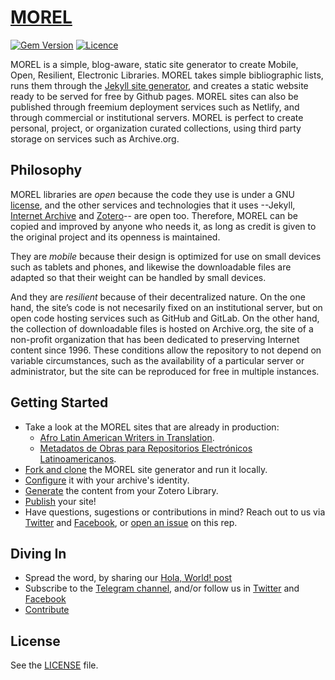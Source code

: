 # [MOREL](https://github.com/morelrep/morel-theme-generator)

[![Gem Version](https://img.shields.io/gem/v/morel-theme)][ruby-gems]
[![Licence](https://img.shields.io/badge/License-GPLv3-blue.svg)][licence]

[licence]: https://github.com/morelrep/morel-theme-generator/blob/1-finish-documentation/LICENCE
[ruby-gems]: https://rubygems.org/gems/jekyll

MOREL is a simple, blog-aware, static site generator to create Mobile, Open, Resilient, Electronic Libraries. MOREL takes simple bibliographic lists, runs them through the [Jekyll site generator](https://jekyllrb.com/), and creates a static website ready to be served for free by Github pages. MOREL sites can also be published through freemium deployment services such as Netlify, and through commercial or institutional servers. MOREL is perfect to create personal, project, or organization curated collections, using third party storage on services such as Archive.org.


## Philosophy

MOREL libraries are *open* because the code they use is under a GNU [license](), and the other services and technologies that it uses --Jekyll, [Internet Archive](https://github.com/jjjake/internetarchive) and [Zotero](https://github.com/zotero/zotero)-- are open too. Therefore, MOREL can be copied and improved by anyone who needs it, as long as credit is given to the original project and its openness is maintained.

They are *mobile* because their design is optimized for use on small devices such as tablets and phones, and likewise the downloadable files are adapted so that their weight can be handled by small devices.

And they are *resilient* because of their decentralized nature. On the one hand, the site’s code is not necesarily fixed on an institutional server, but on open code hosting services such as GitHub and GitLab. On the other hand, the collection of downloadable files is hosted on Archive.org, the site of a non-profit organization that has been dedicated to preserving Internet content since 1996. These conditions allow the repository to not depend on variable circumstances, such as the availability of a particular server or administrator, but the site can be reproduced for free in multiple instances.

## Getting Started

* Take a look at the MOREL sites that are already in production:
  * [Afro Latin American Writers in Translation](https://alawit.org).
  * [Metadatos de Obras para Repositorios Electrónicos Latinoamericanos](https://morel.la).
* [Fork and clone](https://morelrep.github.io/morel-theme-generator/about#install) the MOREL site generator and run it locally.
* [Configure](https://morelrep.github.io/morel-theme-generator/about#configure) it with your archive's identity.
* [Generate](https://morelrep.github.io/morel-theme-generator/about#generate) the content from your Zotero Library.
* [Publish](https://morelrep.github.io/morel-theme-generator/about#publish) your site!
* Have questions, sugestions or contributions in mind? Reach out to us via [Twitter](https://twitter.com/morelrep) and [Facebook](https://facebook.com/morelrep), or [open an issue](https://github.com/morelrep/morel-site-generator/issues) on this rep.



## Diving In

* Spread the word, by sharing our  [Hola, World! post](https://github.com/morelrep/morel-theme-generator/2023/07/20/hola-world.html)
* Subscribe to the [Telegram channel](https://t.me/morelrep), and/or follow us in [Twitter](https://twitter.com/morelrep) and [Facebook](https://facebook.com/morelrep)
* [Contribute](https://github.com/morelrep/morel-theme-generator/contribute)

## License

See the [LICENSE](https://github.com/morelrep/morel-theme-generator/blob/1-finish-documentation/LICENCE) file.
